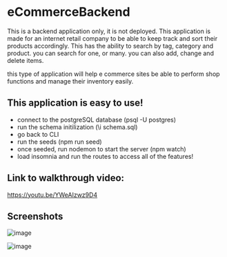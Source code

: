 # eCommerceBackend

This is a backend application only, it is not deployed. This application is made for an internet retail company to be able to keep track and sort their products accordingly. This has the ability to search by tag, category and product. you can search for one, or many. you can also add, change and delete items. 

this type of application will help e commerce sites be able to perform shop functions and manage their inventory easily.

## This application is easy to use! 
* connect to the postgreSQL database (psql -U postgres)
* run the schema initilization (\i schema.sql)
* go back to CLI
* run the seeds (npm run seed)
* once seeded, run nodemon to start the server (npm watch)
* load insomnia and run the routes to access all of the features!

## Link to walkthrough video:
https://youtu.be/YWeAIzwz9D4

## Screenshots

![image](https://github.com/Magicaryn/ConcertSampler/assets/150097400/e2ccb88e-be1a-4be7-97e8-396f036b8e2f)


![image](https://github.com/Magicaryn/ConcertSampler/assets/150097400/dd10c03b-914d-4959-92aa-2b1c1b9fb31b)


